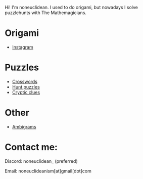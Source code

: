Hi! I'm noneuclidean. I used to do origami, but nowadays I solve puzzlehunts with The Mathemagicians.

# Origami
- [Instagram](https://www.instagram.com/noneuclidean_)

# Puzzles
- [Crosswords](crosswords.md)
- [Hunt puzzles](hunt.md)
- [Cryptic clues](cryptics.md)

# Other
- [Ambigrams](ambigrams.md)


# Contact me:
Discord: noneuclidean_ (preferred)

Email: noneuclideanism[at]gmail[dot]com
